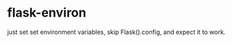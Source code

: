 flask-environ
=============

just set set environment variables, skip Flask().config, and expect it to work.

